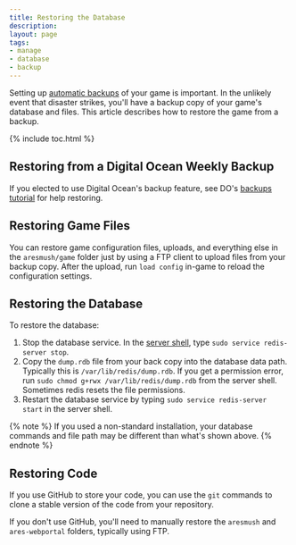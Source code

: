 ```yaml
---
title: Restoring the Database
description: 
layout: page
tags:
- manage
- database
- backup
---
```


Setting up [automatic backups](/tutorials/manage/backups.html) of your game is important.  In the unlikely event that disaster strikes, you'll have a backup copy of your game's database and files. This article describes how to restore the game from a backup.

{% include toc.html %}

## Restoring from a Digital Ocean Weekly Backup

If you elected to use Digital Ocean's backup feature, see DO's [backups tutorial](https://www.digitalocean.com/community/tutorials/an-introduction-to-digitalocean-backups) for help restoring.

## Restoring Game Files

You can restore game configuration files, uploads, and everything else in the `aresmush/game` folder just by using a FTP client to upload files from your backup copy.  After the upload, run `load config` in-game to reload the configuration settings.

## Restoring the Database

To restore the database:

1. Stop the database service.  In the [server shell](/tutorials/install/server-shell.html), type `sudo service redis-server stop`.
2. Copy the `dump.rdb` file from your back copy into the database data path.  Typically this is `/var/lib/redis/dump.rdb`.  If you get a permission error, run `sudo chmod g+rwx /var/lib/redis/dump.rdb` from the server shell.  Sometimes redis resets the file permissions.
3. Restart the database service by typing `sudo service redis-server start` in the server shell.

{% note %} 
If you used a non-standard installation, your database commands and file path may be different than what's shown above.
{% endnote %}

## Restoring Code

If you use GitHub to store your code, you can use the `git` commands to clone a stable version of the code from your repository.

If you don't use GitHub, you'll need to manually restore the `aresmush` and `ares-webportal` folders, typically using FTP.